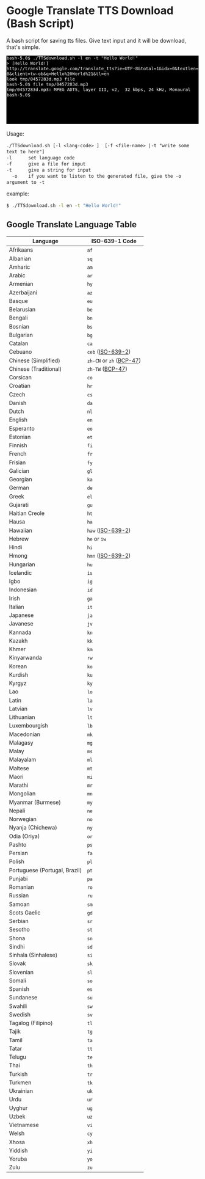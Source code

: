 # Google Translate TTS Download (Bash Script)

A bash script for saving tts files. Give text input and it will be download, that's simple.

![screenshot](tmp/screenshot.jpeg)

Usage:
```text
./TTSdownload.sh [-l <lang-code> ]  [-f <file-name> |-t "write some text to here"]
-l      set language code
-f      give a file for input
-t      give a string for input
  -o    if you want to listen to the generated file, give the -o argument to -t
```

example:
```bash
$ ./TTSdownload.sh -l en -t "Hello World!"
```


## Google Translate Language Table

<table>
<thead>
<tr>
<th>Language</th>
<th>ISO-639-1 Code</th>
</tr>
</thead>
<tbody>
<tr>
<td>Afrikaans</td>
<td><code>af</code></td>
</tr>
<tr>
<td>Albanian</td>
<td><code>sq</code></td>
</tr>
<tr>
<td>Amharic</td>
<td><code>am</code></td>
</tr>
<tr>
<td>Arabic</td>
<td><code>ar</code></td>
</tr>
<tr>
<td>Armenian</td>
<td><code>hy</code></td>
</tr>
<tr>
<td>Azerbaijani</td>
<td><code>az</code></td>
</tr>
<tr>
<td>Basque</td>
<td><code>eu</code></td>
</tr>
<tr>
<td>Belarusian</td>
<td><code>be</code></td>
</tr>
<tr>
<td>Bengali</td>
<td><code>bn</code></td>
</tr>
<tr>
<td>Bosnian</td>
<td><code>bs</code></td>
</tr>
<tr>
<td>Bulgarian</td>
<td><code>bg</code></td>
</tr>
<tr>
<td>Catalan</td>
<td><code>ca</code></td>
</tr>
<tr>
<td>Cebuano</td>
<td><code>ceb</code> (<a href="https://en.wikipedia.org/wiki/ISO_639-2">ISO-639-2</a>)</td>
</tr>
<tr>
<td>Chinese (Simplified)</td>
<td><code>zh-CN</code> or <code>zh</code> (<a href="https://tools.ietf.org/html/bcp47">BCP-47</a>)</td>
</tr>
<tr>
<td>Chinese (Traditional)</td>
<td><code>zh-TW</code> (<a href="https://tools.ietf.org/html/bcp47">BCP-47</a>)</td>
</tr>
<tr>
<td>Corsican</td>
<td><code>co</code></td>
</tr>
<tr>
<td>Croatian</td>
<td><code>hr</code></td>
</tr>
<tr>
<td>Czech</td>
<td><code>cs</code></td>
</tr>
<tr>
<td>Danish</td>
<td><code>da</code></td>
</tr>
<tr>
<td>Dutch</td>
<td><code>nl</code></td>
</tr>
<tr>
<td>English</td>
<td><code>en</code></td>
</tr>
<tr>
<td>Esperanto</td>
<td><code>eo</code></td>
</tr>
<tr>
<td>Estonian</td>
<td><code>et</code></td>
</tr>
<tr>
<td>Finnish</td>
<td><code>fi</code></td>
</tr>
<tr>
<td>French</td>
<td><code>fr</code></td>
</tr>
<tr>
<td>Frisian</td>
<td><code>fy</code></td>
</tr>
<tr>
<td>Galician</td>
<td><code>gl</code></td>
</tr>
<tr>
<td>Georgian</td>
<td><code>ka</code></td>
</tr>
<tr>
<td>German</td>
<td><code>de</code></td>
</tr>
<tr>
<td>Greek</td>
<td><code>el</code></td>
</tr>
<tr>
<td>Gujarati</td>
<td><code>gu</code></td>
</tr>
<tr>
<td>Haitian Creole</td>
<td><code>ht</code></td>
</tr>
<tr>
<td>Hausa</td>
<td><code>ha</code></td>
</tr>
<tr>
<td>Hawaiian</td>
<td><code>haw</code> (<a href="https://en.wikipedia.org/wiki/ISO_639-2">ISO-639-2</a>)</td>
</tr>
<tr>
<td>Hebrew</td>
<td><code>he</code> or <code>iw</code></td>
</tr>
<tr>
<td>Hindi</td>
<td><code>hi</code></td>
</tr>
<tr>
<td>Hmong</td>
<td><code>hmn</code> (<a href="https://en.wikipedia.org/wiki/ISO_639-2">ISO-639-2</a>)</td>
</tr>
<tr>
<td>Hungarian</td>
<td><code>hu</code></td>
</tr>
<tr>
<td>Icelandic</td>
<td><code>is</code></td>
</tr>
<tr>
<td>Igbo</td>
<td><code>ig</code></td>
</tr>
<tr>
<td>Indonesian</td>
<td><code>id</code></td>
</tr>
<tr>
<td>Irish</td>
<td><code>ga</code></td>
</tr>
<tr>
<td>Italian</td>
<td><code>it</code></td>
</tr>
<tr>
<td>Japanese</td>
<td><code>ja</code></td>
</tr>
<tr>
<td>Javanese</td>
<td><code>jv</code></td>
</tr>
<tr>
<td>Kannada</td>
<td><code>kn</code></td>
</tr>
<tr>
<td>Kazakh</td>
<td><code>kk</code></td>
</tr>
<tr>
<td>Khmer</td>
<td><code>km</code></td>
</tr>
<tr>
<td>Kinyarwanda</td>
<td><code>rw</code></td>
</tr>
<tr>
<td>Korean</td>
<td><code>ko</code></td>
</tr>
<tr>
<td>Kurdish</td>
<td><code>ku</code></td>
</tr>
<tr>
<td>Kyrgyz</td>
<td><code>ky</code></td>
</tr>
<tr>
<td>Lao</td>
<td><code>lo</code></td>
</tr>
<tr>
<td>Latin</td>
<td><code>la</code></td>
</tr>
<tr>
<td>Latvian</td>
<td><code>lv</code></td>
</tr>
<tr>
<td>Lithuanian</td>
<td><code>lt</code></td>
</tr>
<tr>
<td>Luxembourgish</td>
<td><code>lb</code></td>
</tr>
<tr>
<td>Macedonian</td>
<td><code>mk</code></td>
</tr>
<tr>
<td>Malagasy</td>
<td><code>mg</code></td>
</tr>
<tr>
<td>Malay</td>
<td><code>ms</code></td>
</tr>
<tr>
<td>Malayalam</td>
<td><code>ml</code></td>
</tr>
<tr>
<td>Maltese</td>
<td><code>mt</code></td>
</tr>
<tr>
<td>Maori</td>
<td><code>mi</code></td>
</tr>
<tr>
<td>Marathi</td>
<td><code>mr</code></td>
</tr>
<tr>
<td>Mongolian</td>
<td><code>mn</code></td>
</tr>
<tr>
<td>Myanmar (Burmese)</td>
<td><code>my</code></td>
</tr>
<tr>
<td>Nepali</td>
<td><code>ne</code></td>
</tr>
<tr>
<td>Norwegian</td>
<td><code>no</code></td>
</tr>
<tr>
<td>Nyanja (Chichewa)</td>
<td><code>ny</code></td>
</tr>
<tr>
<td>Odia (Oriya)</td>
<td><code>or</code></td>
</tr>
<tr>
<td>Pashto</td>
<td><code>ps</code></td>
</tr>
<tr>
<td>Persian</td>
<td><code>fa</code></td>
</tr>
<tr>
<td>Polish</td>
<td><code>pl</code></td>
</tr>
<tr>
<td>Portuguese (Portugal, Brazil)</td>
<td><code>pt</code></td>
</tr>
<tr>
<td>Punjabi</td>
<td><code>pa</code></td>
</tr>
<tr>
<td>Romanian</td>
<td><code>ro</code></td>
</tr>
<tr>
<td>Russian</td>
<td><code>ru</code></td>
</tr>
<tr>
<td>Samoan</td>
<td><code>sm</code></td>
</tr>
<tr>
<td>Scots Gaelic</td>
<td><code>gd</code></td>
</tr>
<tr>
<td>Serbian</td>
<td><code>sr</code></td>
</tr>
<tr>
<td>Sesotho</td>
<td><code>st</code></td>
</tr>
<tr>
<td>Shona</td>
<td><code>sn</code></td>
</tr>
<tr>
<td>Sindhi</td>
<td><code>sd</code></td>
</tr>
<tr>
<td>Sinhala (Sinhalese)</td>
<td><code>si</code></td>
</tr>
<tr>
<td>Slovak</td>
<td><code>sk</code></td>
</tr>
<tr>
<td>Slovenian</td>
<td><code>sl</code></td>
</tr>
<tr>
<td>Somali</td>
<td><code>so</code></td>
</tr>
<tr>
<td>Spanish</td>
<td><code>es</code></td>
</tr>
<tr>
<td>Sundanese</td>
<td><code>su</code></td>
</tr>
<tr>
<td>Swahili</td>
<td><code>sw</code></td>
</tr>
<tr>
<td>Swedish</td>
<td><code>sv</code></td>
</tr>
<tr>
<td>Tagalog (Filipino)</td>
<td><code>tl</code></td>
</tr>
<tr>
<td>Tajik</td>
<td><code>tg</code></td>
</tr>
<tr>
<td>Tamil</td>
<td><code>ta</code></td>
</tr>
<tr>
<td>Tatar</td>
<td><code>tt</code></td>
</tr>
<tr>
<td>Telugu</td>
<td><code>te</code></td>
</tr>
<tr>
<td>Thai</td>
<td><code>th</code></td>
</tr>
<tr>
<td>Turkish</td>
<td><code>tr</code></td>
</tr>
<tr>
<td>Turkmen</td>
<td><code>tk</code></td>
</tr>
<tr>
<td>Ukrainian</td>
<td><code>uk</code></td>
</tr>
<tr>
<td>Urdu</td>
<td><code>ur</code></td>
</tr>
<tr>
<td>Uyghur</td>
<td><code>ug</code></td>
</tr>
<tr>
<td>Uzbek</td>
<td><code>uz</code></td>
</tr>
<tr>
<td>Vietnamese</td>
<td><code>vi</code></td>
</tr>
<tr>
<td>Welsh</td>
<td><code>cy</code></td>
</tr>
<tr>
<td>Xhosa</td>
<td><code>xh</code></td>
</tr>
<tr>
<td>Yiddish</td>
<td><code>yi</code></td>
</tr>
<tr>
<td>Yoruba</td>
<td><code>yo</code></td>
</tr>
<tr>
<td>Zulu</td>
<td><code>zu</code></td>
</tr>
</tbody>
</table>
